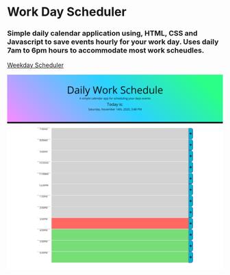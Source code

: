 # Work Day Scheduler

### Simple daily calendar application using, HTML, CSS and Javascript to save events hourly for your work day. Uses daily 7am to 6pm hours to accommodate most work scheudles.

[Weekday Scheduler](https://jennyking0805.github.io/Work-Day-Scheduler/)

![](/assets/images/workday-scheduler.png)
